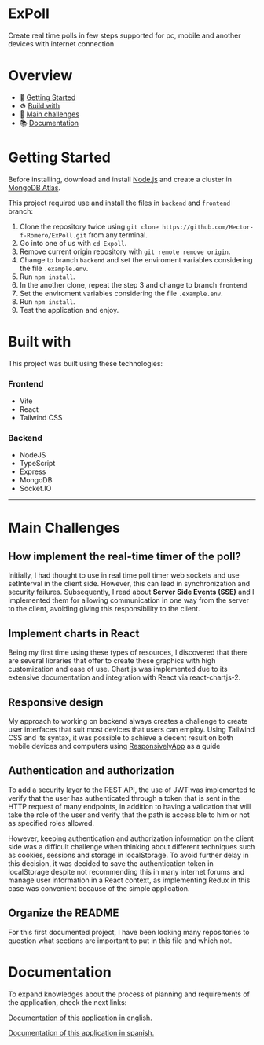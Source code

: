 # ExPoll

Create real time polls in few steps supported for pc, mobile and another devices with internet connection

# Overview

-   🧠 [Getting Started](#getting-started)
-   ⚙ [Build with](#built-with)
-   🎯 [Main challenges](#main-challenges)
-   📚 [Documentation](#documentation)

# Getting Started

Before installing, download and install [Node.js](https://nodejs.org/en) and create a cluster in [MongoDB Atlas](https://www.mongodb.com/cloud/atlas/lp/try4?utm_source=google&utm_campaign=search_gs_pl_evergreen_atlas_core-high-int_prosp-brand_gic-null_amers-co_ps-all_desktop_eng_lead&utm_term=mongodb%20atlas&utm_medium=cpc_paid_search&utm_ad=e&utm_ad_campaign_id=19628288151&adgroup=146573411678&cq_cmp=19628288151&gad=1&gclid=Cj0KCQjwqs6lBhCxARIsAG8YcDiZE8HP8YLgV32NNmGH5ifoqTi3VrtGoGRE4bP7LqSA1khbLyZH5zcaAho5EALw_wcB).

This project required use and install the files in `backend` and `frontend` branch:

1. Clone the repository twice using `git clone https://github.com/Hector-f-Romero/ExPoll.git` from any terminal.
2. Go into one of us with `cd Expoll`.
3. Remove current origin repository with `git remote remove origin`.
4. Change to branch `backend` and set the enviroment variables considering the file `.example.env`.
5. Run `npm install`.
6. In the another clone, repeat the step 3 and change to branch `frontend`
7. Set the enviroment variables considering the file `.example.env`.
8. Run `npm install`.
9. Test the application and enjoy.

# Built with

This project was built using these technologies:

### Frontend

-   Vite
-   React
-   Tailwind CSS

### Backend

-   NodeJS
-   TypeScript
-   Express
-   MongoDB
-   Socket.IO

---

# Main Challenges

## How implement the real-time timer of the poll?

Initially, I had thought to use in real time poll timer web sockets and use setInterval in the client side. However, this can lead in synchronization and security failures. Subsequently, I read about **Server Side Events (SSE)** and I implemented them for allowing communication in one way from the server to the client, avoiding giving this responsibility to the client.

## Implement charts in React

Being my first time using these types of resources, I discovered that there are several libraries that offer to create these graphics with high customization and ease of use. Chart.js was implemented due to its extensive documentation and integration with React via react-chartjs-2.

## Responsive design

My approach to working on backend always creates a challenge to create user interfaces that suit most devices that users can employ. Using Tailwind CSS and its syntax, it was possible to achieve a decent result on both mobile devices and computers using [ResponsivelyApp](https://responsively.app) as a guide

## Authentication and authorization

To add a security layer to the REST API, the use of JWT was implemented to verify that the user has authenticated through a token that is sent in the HTTP request of many endpoints, in addition to having a validation that will take the role of the user and verify that the path is accessible to him or not as specified roles allowed.

However, keeping authentication and authorization information on the client side was a difficult challenge when thinking about different techniques such as cookies, sessions and storage in localStorage. To avoid further delay in this decision, it was decided to save the authentication token in localStorage despite not recommending this in many internet forums and manage user information in a React context, as implementing Redux in this case was convenient because of the simple application.

## Organize the README

For this first documented project, I have been looking many repositories to question what sections are important to put in this file and which not.

# Documentation

To expand knowledges about the process of planning and requirements of the application, check the next links:

[Documentation of this application in english.](https://drive.google.com/file/d/1DV1b_pHXcVVisL9MozRuppsDdLn-7IvU/view?usp=sharing)

[Documentation of this application in spanish.](https://drive.google.com/file/d/1_jtwkCKUuMxlhAb6IfJ1Qzp9u6fpD7pf/view?usp=sharing)
